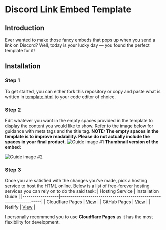 # Discord Link Embed Template
## Introduction
Ever wanted to make those fancy embeds that pops up when you send a link on Discord? Well, today is your lucky day — you found the perfect template for it!
## Installation
### Step 1
To get started, you can either fork this repository or copy and paste what is written in [template.html](https://github.com/KnightTheFluff/discord-link-embed/blob/main/template.html) to your code editor of choice.
### Step 2
Edit whatever you want in the empty spaces provided in the template to display the content you would like to show. Refer to the image below for guidance with meta tags and the title tag.
**NOTE: The empty spaces in the template is to improve readability. Please do not actually include the spaces in your final product.**
![Guide image #1](https://github.com/KnightTheFluff/discord-link-embed/blob/main/guide-images/guide.png "Tag navigation.")
**Thumbnail version of the embed:**

![Guide image #2](https://github.com/KnightTheFluff/discord-link-embed/blob/main/guide-images/guide2.png "Thumbnail version.")
### Step 3
Once you are satisfied with the changes you've made, pick a hosting service to host the HTML online.
Below is a list of free-forever hosting services you can rely on to do the said task:
| Hosting Service  | Installation Guide                                                 |
|------------------|--------------------------------------------------------------------|
| Cloudflare Pages | [View](https://developers.cloudflare.com/pages/get-started/guide/) |
| GitHub Pages     | [View](https://docs.github.com/en/pages/quickstart)                |
| Netlify          | [View](https://docs.netlify.com/get-started/)                      |

I personally recommend you to use **Cloudflare Pages** as it has the most flexibility for development.


